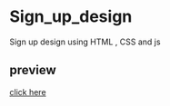 # Sign_up_design
Sign up design using HTML , CSS and js
## preview 
[click here](https://khadidjainfoinfinity.github.io/Sign_up_design/)
